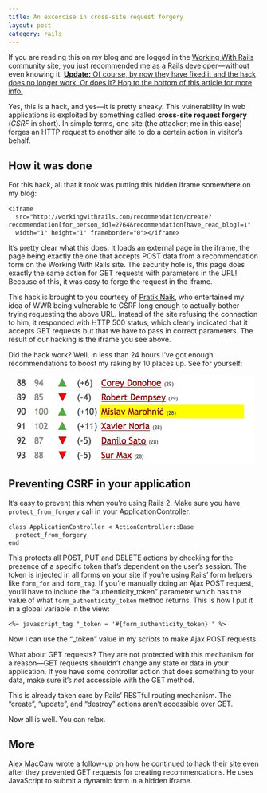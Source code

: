 ```yaml
---
title: An excercise in cross-site request forgery
layout: post
category: rails
---
```


If you are reading this on my blog and are logged in the [Working With Rails][1] community site, you just recommended [me as a Rails developer][2]—without even knowing it. <ins><b>Update:</b> Of course, by now they have fixed it and the hack does no longer work. Or does it? Hop to the bottom of this article for more info.</ins>

Yes, this is a hack, and yes—it is pretty sneaky. This vulnerability in web applications is exploited by something called **cross-site request forgery** (_CSRF_ in short). In simple terms, one site (the attacker; me in this case) forges an HTTP request to another site to do a certain action in visitor’s behalf.

<h2 id="how">How it was done</h2>

For this hack, all that it took was putting this hidden iframe somewhere on my blog:

    <iframe
      src="http://workingwithrails.com/recommendation/create?recommendation[for_person_id]=2764&recommendation[have_read_blog]=1"
      width="1" height="1" frameborder="0"></iframe>

It’s pretty clear what this does. It loads an external page in the iframe, the page being exactly the one that accepts POST data from a recommendation form on the Working With Rails site. The security hole is, this page does exactly the same action for GET requests with parameters in the URL! Because of this, it was easy to forge the request in the iframe.

This hack is brought to you courtesy of [Pratik Naik][3], who entertained my idea of WWR being vulnerable to CSRF long enough to actually bother trying requesting the above URL. Instead of the site refusing the connection to him, it responded with HTTP 500 status, which clearly indicated that it accepts GET requests but that we have to pass in correct parameters. The result of our hacking is the iframe you see above.

Did the hack work? Well, in less than 24 hours I’ve got enough recommendations to boost my raking by 10 places up. See for yourself:

<img src="/page_attachments/0000/0043/mislav-popularity.jpg" style="display:block; margin:1em auto" />

<h2 id="prevention">Preventing CSRF in your application</h2>

It’s easy to prevent this when you’re using Rails 2. Make sure you have `protect_from_forgery` call in your ApplicationController:

    class ApplicationController < ActionController::Base
      protect_from_forgery
    end

This protects all POST, PUT and DELETE actions by checking for the presence of a specific token that’s dependent on the user’s session. The token is injected in all forms on your site if you’re using Rails’ form helpers like `form_for` and `form_tag`. If you’re manually doing an Ajax POST request, you’ll have to include the “authenticity_token” parameter which has the value of what `form_authenticity_token` method returns. This is how I put it in a global variable in the view:

    <%= javascript_tag "_token = '#{form_authenticity_token}'" %>

Now I can use the “_token” value in my scripts to make Ajax POST requests.

What about GET requests? They are not protected with this mechanism for a reason—GET requests shouldn’t change any state or data in your application. If you have some controller action that does something to your data, make sure it’s _not_ accessible with the GET method.

This is already taken care by Rails’ RESTful routing mechanism. The “create”, “update”, and “destroy” actions aren’t accessible over GET.

Now all is well. You can relax.

<h2 id="more">More</h2>

[Alex MacCaw][4] wrote [a follow-up on how he continued to hack their site][5] even after they prevented GET requests for creating recommendations. He uses JavaScript to submit a dynamic form in a hidden iframe.


[1]: http://workingwithrails.com/
[2]: http://workingwithrails.com/person/2764-mislav-marohni
[3]: http://m.onkey.org/
[4]: http://www.eribium.org/
[5]: http://www.eribium.org/blog/?p=189